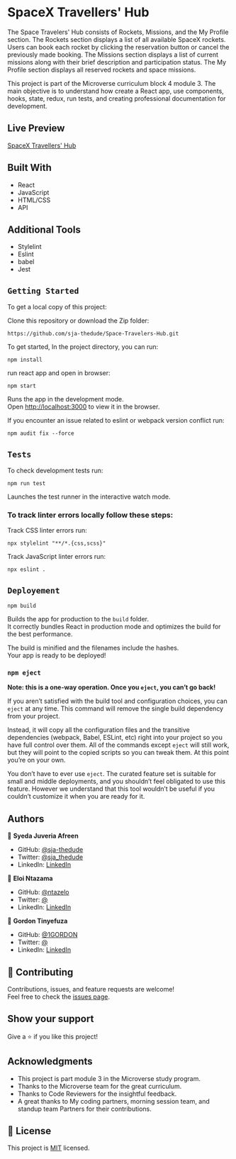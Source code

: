 # SpaceX Travellers' Hub
The Space Travelers' Hub consists of Rockets, Missions, and the My Profile section. The Rockets section displays a list of all available SpaceX rockets. Users can book each rocket by clicking the reservation button or cancel the previously made booking. The Missions section displays a list of current missions along with their brief description and participation status. The My Profile section displays all reserved rockets and space missions.

This project is part of the Microverse curriculum block 4 module 3. The main objective is to understand how create a React app, use components, hooks, state, redux, run tests, and creating professional documentation for development.

## Live Preview
[SpaceX Travellers' Hub]()

## Built With

- React
- JavaScript
- HTML/CSS
- API

## Additional Tools

- Stylelint
- Eslint
- babel
- Jest

## `Getting Started`

To get a local copy of this project:

Clone this repository or download the Zip folder:
```
https://github.com/sja-thedude/Space-Travelers-Hub.git
```

To get started, In the project directory, you can run:
```
npm install
```
run react app and open in browser:
```
npm start
```
Runs the app in the development mode.\
Open [http://localhost:3000](http://localhost:3000) to view it in the browser.

If you encounter an issue related to eslint or webpack version conflict run:
```
npm audit fix --force
```

## `Tests`
To check development tests run:
```
npm run test
```
Launches the test runner in the interactive watch mode.


### To track linter errors locally follow these steps:  

Track CSS linter errors run:
```
npx stylelint "**/*.{css,scss}"
```
Track JavaScript linter errors run:
```
npx eslint .
```

## `Deployement`
```
npm build
```
Builds the app for production to the `build` folder.\
It correctly bundles React in production mode and optimizes the build for the best performance.

The build is minified and the filenames include the hashes.\
Your app is ready to be deployed!

### `npm eject`

**Note: this is a one-way operation. Once you `eject`, you can’t go back!**

If you aren’t satisfied with the build tool and configuration choices, you can `eject` at any time. This command will remove the single build dependency from your project.

Instead, it will copy all the configuration files and the transitive dependencies (webpack, Babel, ESLint, etc) right into your project so you have full control over them. All of the commands except `eject` will still work, but they will point to the copied scripts so you can tweak them. At this point you’re on your own.

You don’t have to ever use `eject`. The curated feature set is suitable for small and middle deployments, and you shouldn’t feel obligated to use this feature. However we understand that this tool wouldn’t be useful if you couldn’t customize it when you are ready for it.

## Authors

👤 **Syeda Juveria Afreen**
- GitHub: [@sja-thedude](https://github.com/sja-thedude)
- Twitter: [@sja_thedude](https://www.twitter.com/sja_thedude)
- LinkedIn: [LinkedIn](https://www.linkedin.com/in/sja-thedude)

👤 **Eloi Ntazama**

- GitHub: [@ntazelo](https://github.com/ntazelo)
- Twitter: [@](https://www.twitter.com/NtazamaE)
- LinkedIn: [LinkedIn](https://www.linkedin.com/in/)

👤 **Gordon Tinyefuza**

- GitHub: [@1GORDON](https://github.com/1GORDON)
- Twitter: [@](https://www.twitter.com/GTinyefuza)
- LinkedIn: [LinkedIn](https://www.linkedin.com/in/tinyefuza-gordon/)

## 🤝 Contributing

Contributions, issues, and feature requests are welcome!  
Feel free to check the [issues page](https://github.com/KDlamini/space-travellers-hub/issues).


## Show your support

Give a ⭐️ if you like this project!

## Acknowledgments

- This project is part module 3 in the Microverse study program.
- Thanks to the Microverse team for the great curriculum.
- Thanks to Code Reviewers for the insightful feedback.
- A great thanks to My coding partners, morning session team, and standup team Partners for their contributions.

## 📝 License

This project is [MIT](./MIT.md) licensed.